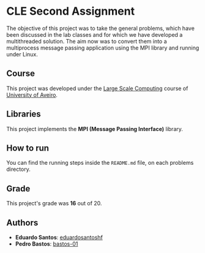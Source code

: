 # CLE Second Assignment

The objective of this project was to take the general problems, which have been discussed in the lab classes and for which we have developed a multithreaded solution. The aim now was to convert them into a multiprocess message passing application using the MPI library and running under Linux.

## Course
This project was developed under the [Large Scale Computing](https://www.ua.pt/en/uc/13638) course of [University of Aveiro](https://www.ua.pt/).

## Libraries

This project implements the **MPI (Message Passing Interface)** library.

## How to run
You can find the running steps inside the `README.md` file, on each problems directory.

## Grade 
This project's grade was **16** out of 20.

## Authors
* **Eduardo Santos**: [eduardosantoshf](https://github.com/eduardosantoshf)
* **Pedro Bastos**: [bastos-01](https://github.com/bastos-01)
